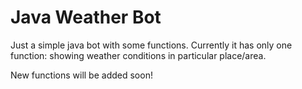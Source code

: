 # Java Weather Bot
 
Just a simple java bot with some functions.
Currently it has only one function: showing weather conditions in particular place/area.

New functions will be added soon!
